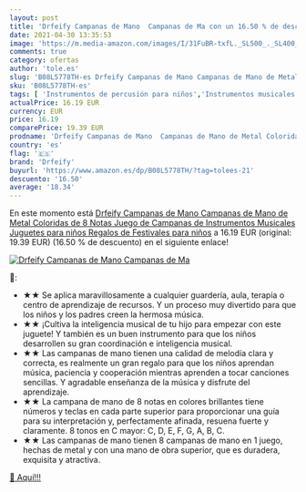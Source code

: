 ```yaml
---
layout: post
title: 'Drfeify Campanas de Mano  Campanas de Ma con un 16.50 % de descuento'
date: 2021-04-30 13:35:53
image: 'https://m.media-amazon.com/images/I/31FuBR-txfL._SL500_._SL400_.jpg'
comments: true
category: ofertas
author: 'tole.es'
slug: 'B08L5778TH-es Drfeify Campanas de Mano Campanas de Mano de Metal...'
sku: 'B08L5778TH-es'
tags: [ 'Instrumentos de percusión para niños','Instrumentos musicales para niños','Juguetes','Juguetes y juegos','drfeify','juguetes', ]
actualPrice: 16.19 EUR
currency: EUR
price: 16.19
comparePrice: 19.39 EUR
prodname: 'Drfeify Campanas de Mano  Campanas de Mano de Metal Coloridas de 8 Notas  Juego de Campanas de Instrumentos Musicales  Juguetes para niños  Regalos de Festivales para niños'
country: 'es'
flag: '🇪🇸'
brand: 'Drfeify'
buyurl: 'https://www.amazon.es/dp/B08L5778TH/?tag=tolees-21'
descuento: '16.50'
average: '18.34'
---
```


En este momento está [Drfeify Campanas de Mano  Campanas de Mano de Metal Coloridas de 8 Notas  Juego de Campanas de Instrumentos Musicales  Juguetes para niños  Regalos de Festivales para niños](https://www.amazon.es/dp/B08L5778TH/?tag=tolees-21) a 16.19 EUR (original: 19.39 EUR) (16.50 %  de descuento) en el siguiente enlace!

[![Drfeify Campanas de Mano  Campanas de Ma](https://m.media-amazon.com/images/I/31FuBR-txfL._SL500_._SL400_.jpg)](https://www.amazon.es/dp/B08L5778TH/?tag=tolees-21)

🔎:

- ★★ Se aplica maravillosamente a cualquier guardería, aula, terapia o centro de aprendizaje de recursos. Y un proceso muy divertido para que los niños y los padres creen la hermosa música.
- ★★ ¡Cultiva la inteligencia musical de tu hijo para empezar con este juguete! Y también es un buen instrumento para que los niños desarrollen su gran coordinación e inteligencia musical.
- ★★ Las campanas de mano tienen una calidad de melodía clara y correcta, es realmente un gran regalo para que los niños aprendan música, paciencia y cooperación mientras aprenden a tocar canciones sencillas. Y agradable enseñanza de la música y disfrute del aprendizaje.
- ★★ La campana de mano de 8 notas en colores brillantes tiene números y teclas en cada parte superior para proporcionar una guía para su interpretación y, perfectamente afinada, resuena fuerte y claramente. 8 tonos en C mayor: C, D, E, F, G, A, B, C.
- ★★ Las campanas de mano tienen 8 campanas de mano en 1 juego, hechas de metal y con una mano de obra superior, que es duradera, exquisita y atractiva.

[🛒 Aquí!!!](https://www.amazon.es/dp/B08L5778TH/?tag=tolees-21)
